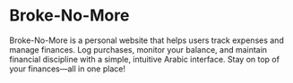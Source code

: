 # Broke-No-More
Broke-No-More is a personal website that helps users track expenses and manage finances. Log purchases, monitor your balance, and maintain financial discipline with a simple, intuitive Arabic interface. Stay on top of your finances—all in one place!
